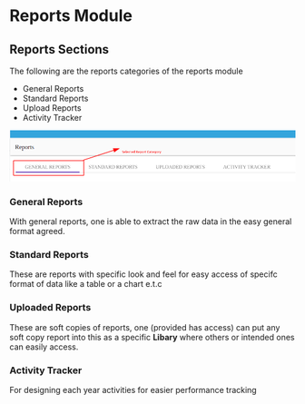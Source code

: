 # Reports Module

## Reports Sections

The following are the reports categories of the reports module

<ul>
  <li>General Reports</li>
  <li>Standard Reports</li>
  <li>Upload Reports</li>
  <li>Activity Tracker</li>
</ul>

![Reports page img](/img/reports/report_categories.png)

### General Reports

With general reports, one is able to extract the raw data in the easy general format agreed.

### Standard Reports

These are reports with specific look and feel for easy access of specifc format of data like a table or a chart e.t.c

### Uploaded Reports

These are soft copies of reports, one (provided has access) can put any soft copy report into this as a specific <b>Libary</b> where others or intended ones can easily access.

### Activity Tracker

For designing each year activities for easier performance tracking
